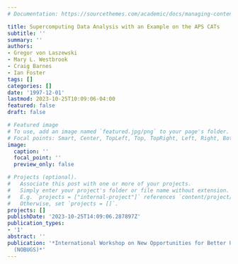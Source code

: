 ```yaml
---
# Documentation: https://sourcethemes.com/academic/docs/managing-content/

title: Supercomputing Data Analysis with an Example on the APS CATs
subtitle: ''
summary: ''
authors:
- Gregor von Laszewski
- Mary L. Westbrook
- Craig Barnes
- Ian Foster
tags: []
categories: []
date: '1997-12-01'
lastmod: 2023-10-25T10:09:06-04:00
featured: false
draft: false

# Featured image
# To use, add an image named `featured.jpg/png` to your page's folder.
# Focal points: Smart, Center, TopLeft, Top, TopRight, Left, Right, BottomLeft, Bottom, BottomRight.
image:
  caption: ''
  focal_point: ''
  preview_only: false

# Projects (optional).
#   Associate this post with one or more of your projects.
#   Simply enter your project's folder or file name without extension.
#   E.g. `projects = ["internal-project"]` references `content/project/deep-learning/index.md`.
#   Otherwise, set `projects = []`.
projects: []
publishDate: '2023-10-25T14:09:06.287897Z'
publication_types:
- '1'
abstract: ''
publication: '*International Workshop on New Opportunities for Better User Group Software
  (NOBUGS)*'
---
```


